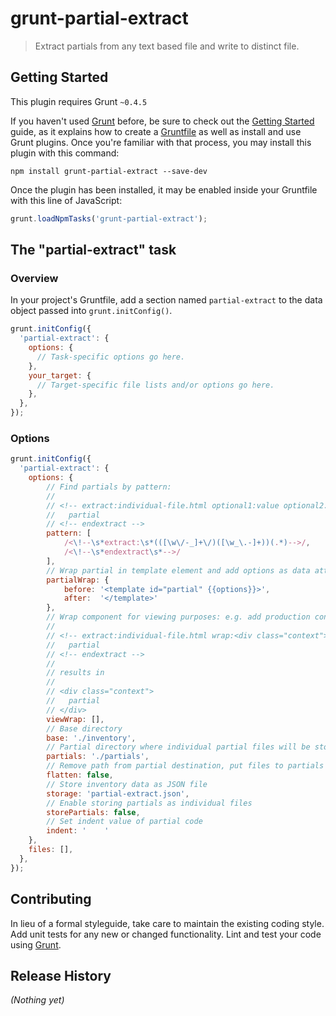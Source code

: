 # grunt-partial-extract

> Extract partials from any text based file and write to distinct file.

## Getting Started
This plugin requires Grunt `~0.4.5`

If you haven't used [Grunt](http://gruntjs.com/) before, be sure to check out the [Getting Started](http://gruntjs.com/getting-started) guide, as it explains how to create a [Gruntfile](http://gruntjs.com/sample-gruntfile) as well as install and use Grunt plugins. Once you're familiar with that process, you may install this plugin with this command:

```shell
npm install grunt-partial-extract --save-dev
```

Once the plugin has been installed, it may be enabled inside your Gruntfile with this line of JavaScript:

```js
grunt.loadNpmTasks('grunt-partial-extract');
```

## The "partial-extract" task

### Overview
In your project's Gruntfile, add a section named `partial-extract` to the data object passed into `grunt.initConfig()`.

```js
grunt.initConfig({
  'partial-extract': {
    options: {
      // Task-specific options go here.
    },
    your_target: {
      // Target-specific file lists and/or options go here.
    },
  },
});
```

### Options

```js
grunt.initConfig({
  'partial-extract': {
    options: {
        // Find partials by pattern:
        //
        // <!-- extract:individual-file.html optional1:value optional2:value1:value2 -->
        //   partial
        // <!-- endextract -->
        pattern: [
            /<\!--\s*extract:\s*(([\w\/-_]+\/)([\w_\.-]+))(.*)-->/,
            /<\!--\s*endextract\s*-->/
        ],
        // Wrap partial in template element and add options as data attributes
        partialWrap: {
            before: '<template id="partial" {{options}}>',
            after:  '</template>'
        },
        // Wrap component for viewing purposes: e.g. add production context
        //
        // <!-- extract:individual-file.html wrap:<div class="context">:</div> -->
        //   partial
        // <!-- endextract -->
        //
        // results in
        //
        // <div class="context">
        //   partial
        // </div>
        viewWrap: [],
        // Base directory
        base: './inventory',
        // Partial directory where individual partial files will be stored (relative to base)
        partials: './partials',
        // Remove path from partial destination, put files to partials directory
        flatten: false,
        // Store inventory data as JSON file
        storage: 'partial-extract.json',
        // Enable storing partials as individual files
        storePartials: false,
        // Set indent value of partial code
        indent: '    '
    },
    files: [],
  },
});
```

## Contributing
In lieu of a formal styleguide, take care to maintain the existing coding style. Add unit tests for any new or changed functionality. Lint and test your code using [Grunt](http://gruntjs.com/).

## Release History
_(Nothing yet)_
